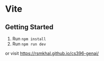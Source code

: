 # Vite

## Getting Started

1. Run `npm install`
2. Run `npm run dev`

or visit https://rsmkhal.github.io/cs396-genai/
